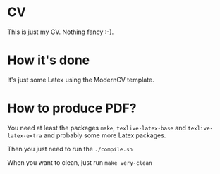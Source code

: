 # CV

This is just my CV. Nothing fancy :-).

# How it's done

It's just some Latex using the ModernCV template.

# How to produce PDF?
You need at least the packages `make`, `texlive-latex-base` and `texlive-latex-extra` and probably some more Latex packages.

Then you just need to run the `./compile.sh`

When you want to clean, just run `make very-clean`
